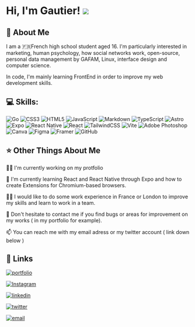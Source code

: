 
# Hi, I'm Gautier! ![](https://user-images.githubusercontent.com/18350557/176309783-0785949b-9127-417c-8b55-ab5a4333674e.gif)

## 🚀 About Me
I am a 🇫🇷French high school student aged 16. I'm particularly interested in marketing, human psychology, how social networks work, open-source, personal data management by GAFAM, Linux, interface design and computer science.

In code, I'm mainly learning FrontEnd in order to improve my web development skills.


## 💻 Skills:
![Go](https://img.shields.io/badge/go-%2300ADD8.svg?style=for-the-badge&logo=go&logoColor=white) ![CSS3](https://img.shields.io/badge/css3-%231572B6.svg?style=for-the-badge&logo=css3&logoColor=white) ![HTML5](https://img.shields.io/badge/html5-%23E34F26.svg?style=for-the-badge&logo=html5&logoColor=white) ![JavaScript](https://img.shields.io/badge/javascript-%23323330.svg?style=for-the-badge&logo=javascript&logoColor=%23F7DF1E) ![Markdown](https://img.shields.io/badge/markdown-%23000000.svg?style=for-the-badge&logo=markdown&logoColor=white) ![TypeScript](https://img.shields.io/badge/typescript-%23007ACC.svg?style=for-the-badge&logo=typescript&logoColor=white) ![Astro](https://img.shields.io/badge/astro-%232C2052.svg?style=for-the-badge&logo=astro&logoColor=white) ![Expo](https://img.shields.io/badge/expo-1C1E24?style=for-the-badge&logo=expo&logoColor=#D04A37) ![React Native](https://img.shields.io/badge/react_native-%2320232a.svg?style=for-the-badge&logo=react&logoColor=%2361DAFB) ![React](https://img.shields.io/badge/react-%2320232a.svg?style=for-the-badge&logo=react&logoColor=%2361DAFB) ![TailwindCSS](https://img.shields.io/badge/tailwindcss-%2338B2AC.svg?style=for-the-badge&logo=tailwind-css&logoColor=white) ![Vite](https://img.shields.io/badge/vite-%23646CFF.svg?style=for-the-badge&logo=vite&logoColor=white) ![Adobe Photoshop](https://img.shields.io/badge/adobe%20photoshop-%2331A8FF.svg?style=for-the-badge&logo=adobe%20photoshop&logoColor=white) ![Canva](https://img.shields.io/badge/Canva-%2300C4CC.svg?style=for-the-badge&logo=Canva&logoColor=white) ![Figma](https://img.shields.io/badge/figma-%23F24E1E.svg?style=for-the-badge&logo=figma&logoColor=white) ![Framer](https://img.shields.io/badge/Framer-black?style=for-the-badge&logo=framer&logoColor=blue) ![GitHub](https://img.shields.io/badge/github-%23121011.svg?style=for-the-badge&logo=github&logoColor=white)

## ⭐️ Other Things About Me
👩‍💻 I'm currently working on my protfolio

🧠 I'm currently learning React and React Native through Expo and how to create Extensions for Chromium-based browsers. 

👯‍♀️ I would like to do some work experience in France or London to improve my skills and learn to work in a team.

🤔 Don't hesitate to contact me if you find bugs or areas for improvement on my works ( in my portfolio for example). 

📫 You can reach me with my email adress or my twitter account ( link down below )

## 🔗 Links
[![portfolio](https://img.shields.io/badge/My_portfolio_WIP-000?style=for-the-badge&logo=ko-fi&logoColor=white)]()

[![Instagram](https://img.shields.io/badge/Instagram-E4405F?style=for-the-badge&logo=instagram&logoColor=white)](https://www.instagram.com/gautier.picon/)

[![linkedin](https://img.shields.io/badge/Linkedin_WIP-0A66C2?style=for-the-badge&logo=linkedin&logoColor=white)]()

[![twitter](https://img.shields.io/badge/Twitter-1DA1F2?style=for-the-badge&logo=x&logoColor=white)](https://twitter.com/vu_zip)

[![email](https://img.shields.io/badge/Email-0A66C2?style=for-the-badge&logo=maildotru&logoColor=white)](mailto:gautierpicon@proton.me)
